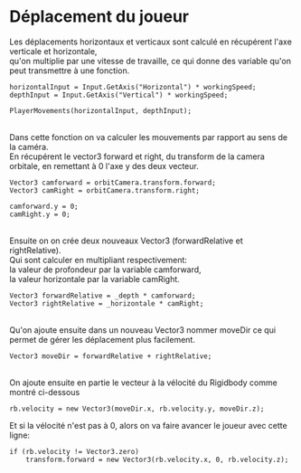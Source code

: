 # Déplacement du joueur

Les déplacements horizontaux et verticaux sont calculé en récupérent l'axe verticale et horizontale,  
qu'on multiplie par une vitesse de travaille, ce qui donne des variable qu'on peut transmettre à une fonction.

```
horizontalInput = Input.GetAxis("Horizontal") * workingSpeed;
depthInput = Input.GetAxis("Vertical") * workingSpeed;

PlayerMovements(horizontalInput, depthInput);
```
\
Dans cette fonction on va calculer les mouvements par rapport au sens de la caméra.  
En récupérent le vector3 forward et right, du transform de la camera orbitale, en remettant à 0 l'axe y des deux vecteur.  

```
Vector3 camforward = orbitCamera.transform.forward;
Vector3 camRight = orbitCamera.transform.right;

camforward.y = 0;
camRight.y = 0;
```
\
Ensuite on on crée deux nouveaux Vector3 (forwardRelative et rightRelative).  
Qui sont calculer en multipliant respectivement:  
la valeur de profondeur par la variable camforward,  
la valeur horizontale par la variable camRight.

```
Vector3 forwardRelative = _depth * camforward;
Vector3 rightRelative = _horizontale * camRight;
```
\
Qu'on ajoute ensuite dans un nouveau Vector3 nommer moveDir ce qui permet de gérer les déplacement plus facilement.

```
Vector3 moveDir = forwardRelative + rightRelative;
```
\
On ajoute ensuite en partie le vecteur à la vélocité du Rigidbody comme montré ci-dessous

```
rb.velocity = new Vector3(moveDir.x, rb.velocity.y, moveDir.z);
```

Et si la vélocité n'est pas à 0, alors on va faire avancer le joueur avec cette ligne:

```
if (rb.velocity != Vector3.zero)
    transform.forward = new Vector3(rb.velocity.x, 0, rb.velocity.z);
```
